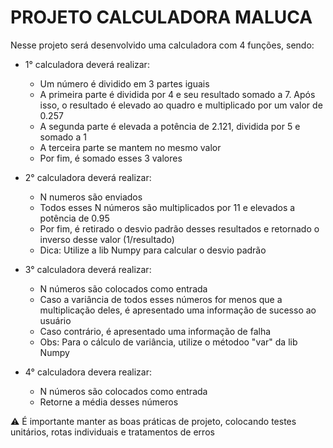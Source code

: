 <h1>PROJETO CALCULADORA MALUCA</h1>

<p>Nesse projeto será desenvolvido uma calculadora com 4 funções, sendo: </p>

<ul>
    <li>
        <p>1° calculadora deverá realizar:
        <ul>
            <li>Um número é dividido em 3 partes iguais</li>
            <li>A primeira parte é dividida por 4 e seu resultado somado a 7. Após isso, o resultado é elevado ao quadro e multiplicado por um valor de 0.257</li>
            <li>A segunda parte é elevada a potência de 2.121, dividida por 5 e somado a 1</li>
            <li>A terceira parte se mantem no mesmo valor</li>
            <li>Por fim, é somado esses 3 valores</li>
        </ul>
    </li>
    <li>
        <p>2° calculadora deverá realizar:</p>
        <ul>
            <li>N numeros são enviados</li>
            <li>Todos esses N números são multiplicados por 11 e elevados a potência de 0.95</li>
            <li>Por fim, é retirado o desvio padrão desses resultados e retornado o inverso desse valor (1/resultado)</li>
            <li>Dica: Utilize a lib Numpy para calcular o desvio padrão</li>
        </ul>
    </li>
    <li>
        <p>3° calculadora deverá realizar:</p>
        <ul>
            <li>N números são colocados como entrada</li>
            <li>Caso a variância de todos esses números for menos que a multiplicação deles, é apresentado uma informação de sucesso ao usuário</li>
            <li>Caso contrário, é apresentado uma informação de falha</li>
            <li>Obs: Para o cálculo de variância, utilize o métodoo "var" da lib Numpy</li>
        </ul>
    </li>
    <li>
        <p>4° calculadora devera realizar:</p>
        <ul>
            <li>N números são colocados como entrada</li>
            <li>Retorne a média desses números</li>
        </ul>
    </li>


</ul>

<p>⚠ É importante manter as boas práticas de projeto, colocando testes unitários, rotas individuais e tratamentos de erros</p>
